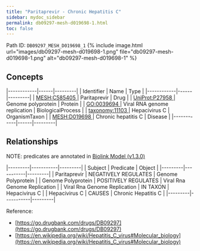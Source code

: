 ```yaml
---
title: "Paritaprevir - Chronic Hepatitis C"
sidebar: mydoc_sidebar
permalink: db09297-mesh-d019698-1.html
toc: false 
---
```



Path ID: `DB09297_MESH_D019698_1`
{% include image.html url="images/db09297-mesh-d019698-1.png" file="db09297-mesh-d019698-1.png" alt="db09297-mesh-d019698-1" %}

## Concepts

|------------|------|---------|
| Identifier | Name | Type    |
|------------|------|---------|
| <a href="https://identifiers.org/MESH:C585405">MESH:C585405 </a> | Paritaprevir | Drug |
| <a href="https://identifiers.org/UniProt:P27958">UniProt:P27958 </a> | Genome polyprotein | Protein |
| <a href="https://identifiers.org/GO:0039694">GO:0039694 </a> | Viral RNA genome replication | BiologicalProcess |
| <a href="https://identifiers.org/taxonomy:11103">taxonomy:11103 </a> | Hepacivirus C | OrganismTaxon |
| <a href="https://identifiers.org/MESH:D019698">MESH:D019698 </a> | Chronic hepatitis C | Disease |
|------------|------|---------|

## Relationships


NOTE: predicates are annotated in <a href="https://github.com/biolink/biolink-model/releases/tag/v1.3.0">Biolink Model (v1.3.0)</a>

|---------|-----------|---------|
| Subject | Predicate | Object  |
|---------|-----------|---------|
| Paritaprevir | NEGATIVELY REGULATES | Genome Polyprotein |
| Genome Polyprotein | POSITIVELY REGULATES | Viral Rna Genome Replication |
| Viral Rna Genome Replication | IN TAXON | Hepacivirus C |
| Hepacivirus C | CAUSES | Chronic Hepatitis C |
|---------|-----------|---------|

Reference: 
  - [https://go.drugbank.com/drugs/DB09297](https://go.drugbank.com/drugs/DB09297)
  - [https://en.wikipedia.org/wiki/Hepatitis_C_virus#Molecular_biology](https://en.wikipedia.org/wiki/Hepatitis_C_virus#Molecular_biology)
